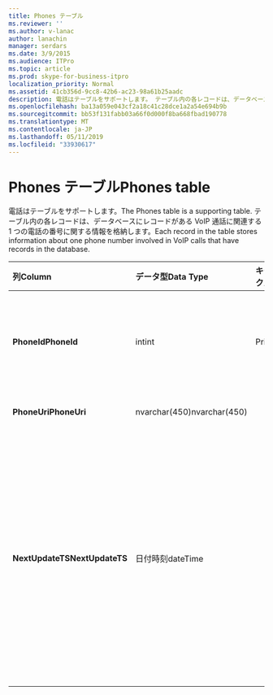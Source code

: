 ```yaml
---
title: Phones テーブル
ms.reviewer: ''
ms.author: v-lanac
author: lanachin
manager: serdars
ms.date: 3/9/2015
ms.audience: ITPro
ms.topic: article
ms.prod: skype-for-business-itpro
localization_priority: Normal
ms.assetid: 41cb356d-9cc8-42b6-ac23-98a61b25aadc
description: 電話はテーブルをサポートします。 テーブル内の各レコードは、データベースにレコードがある VoIP 通話に関連する 1 つの電話の番号に関する情報を格納します。
ms.openlocfilehash: ba13a059e043cf2a18c41c28dce1a2a54e694b9b
ms.sourcegitcommit: bb53f131fabb03a66f0d000f8ba668fbad190778
ms.translationtype: MT
ms.contentlocale: ja-JP
ms.lasthandoff: 05/11/2019
ms.locfileid: "33930617"
---
```

# <a name="phones-table"></a><span data-ttu-id="bf66f-104">Phones テーブル</span><span class="sxs-lookup"><span data-stu-id="bf66f-104">Phones table</span></span>
 
<span data-ttu-id="bf66f-105">電話はテーブルをサポートします。</span><span class="sxs-lookup"><span data-stu-id="bf66f-105">The Phones table is a supporting table.</span></span> <span data-ttu-id="bf66f-106">テーブル内の各レコードは、データベースにレコードがある VoIP 通話に関連する 1 つの電話の番号に関する情報を格納します。</span><span class="sxs-lookup"><span data-stu-id="bf66f-106">Each record in the table stores information about one phone number involved in VoIP calls that have records in the database.</span></span>
  
|<span data-ttu-id="bf66f-107">**列**</span><span class="sxs-lookup"><span data-stu-id="bf66f-107">**Column**</span></span>|<span data-ttu-id="bf66f-108">**データ型**</span><span class="sxs-lookup"><span data-stu-id="bf66f-108">**Data Type**</span></span>|<span data-ttu-id="bf66f-109">**キー/インデックス**</span><span class="sxs-lookup"><span data-stu-id="bf66f-109">**Key/Index**</span></span>|<span data-ttu-id="bf66f-110">**詳細**</span><span class="sxs-lookup"><span data-stu-id="bf66f-110">**Details**</span></span>|
|:-----|:-----|:-----|:-----|
|<span data-ttu-id="bf66f-111">**PhoneId**</span><span class="sxs-lookup"><span data-stu-id="bf66f-111">**PhoneId**</span></span> <br/> |<span data-ttu-id="bf66f-112">int</span><span class="sxs-lookup"><span data-stu-id="bf66f-112">int</span></span>  <br/> |<span data-ttu-id="bf66f-113">Primary</span><span class="sxs-lookup"><span data-stu-id="bf66f-113">Primary</span></span>  <br/> |<span data-ttu-id="bf66f-114">この電話を識別する一意の番号です。</span><span class="sxs-lookup"><span data-stu-id="bf66f-114">Unique number identifying this phone.</span></span>  <br/> |
|<span data-ttu-id="bf66f-115">**PhoneUri**</span><span class="sxs-lookup"><span data-stu-id="bf66f-115">**PhoneUri**</span></span> <br/> |<span data-ttu-id="bf66f-116">nvarchar(450)</span><span class="sxs-lookup"><span data-stu-id="bf66f-116">nvarchar(450)</span></span>  <br/> | <br/> |<span data-ttu-id="bf66f-117">電話番号です。</span><span class="sxs-lookup"><span data-stu-id="bf66f-117">Phone number.</span></span>  <br/> |
|<span data-ttu-id="bf66f-118">**NextUpdateTS**</span><span class="sxs-lookup"><span data-stu-id="bf66f-118">**NextUpdateTS**</span></span> <br/> |<span data-ttu-id="bf66f-119">日付時刻</span><span class="sxs-lookup"><span data-stu-id="bf66f-119">dateTime</span></span>  <br/> ||<span data-ttu-id="bf66f-120">タイム ・ スタンプ (内部使用のみ)。</span><span class="sxs-lookup"><span data-stu-id="bf66f-120">Time stamp (for internal use only).</span></span>  <br/> <span data-ttu-id="bf66f-121">このフィールドは、Microsoft Lync Server 2013 で導入されました。</span><span class="sxs-lookup"><span data-stu-id="bf66f-121">This field was introduced in Microsoft Lync Server 2013.</span></span>  <br/> |
   

